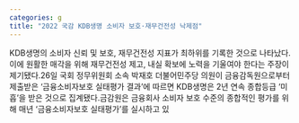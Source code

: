 ```yaml
---
categories: g
title: "2022 국감 KDB생명 소비자 보호·재무건전성 낙제점"
---
```

KDB생명의 소비자 신뢰 및 보호, 재무건전성 지표가 최하위를 기록한 것으로 나타났다.이에 원활한 매각을 위해 재무건전성 제고, 내실 확보에 노력을 기울여야 한다는 주장이 제기됐다.26일 국회 정무위원회 소속 박재호 더불어민주당 의원이 금융감독원으로부터 제출받은 &lsquo;금융소비자보호 실태평가 결과&rsquo;에 따르면 KDB생명은 2년 연속 종합등급 &lsquo;미흡&rsquo;을 받은 것으로 집계됐다.금감원은 금융회사 소비자 보호 수준의 종합적인 평가를 위해 매년 &lsquo;금융소비자보호 실태평가&rsquo;를 실시하고 있